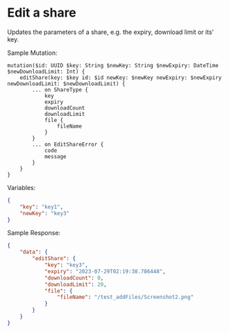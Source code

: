 # Edit a share

Updates the parameters of a share, e.g. the expiry, download limit or its' key.

Sample Mutation:
```gql
mutation($id: UUID $key: String $newKey: String $newExpiry: DateTime $newDownloadLimit: Int) {
	editShare(key: $key id: $id newKey: $newKey newExpiry: $newExpiry newDownloadLimit: $newDownloadLimit) {
		... on ShareType {
			key
			expiry
			downloadCount
			downloadLimit
			file {
				fileName
			}
		}
		... on EditShareError {
			code
			message
		}
	}
}
```

Variables:
```json
{
	"key": "key1",
	"newKey": "key3"
}
```

Sample Response:
```json
{
	"data": {
		"editShare": {
			"key": "key3",
			"expiry": "2023-07-29T02:19:38.786448",
			"downloadCount": 0,
			"downloadLimit": 20,
			"file": {
				"fileName": "/test_addFiles/Screenshot2.png"
			}
		}
	}
}
```
